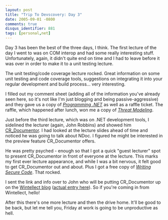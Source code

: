 ```yaml
---
layout: post
title: "Trip To Devscovery: Day 3"
date: 2005-09-01 -0800
comments: true
disqus_identifier: 881
tags: [personal,net]
---
```

Day 3 has been the best of the three days, I think. The first lecture of
the day I went to was on COM interop and had some really interesting
stuff. Unfortunately, again, it didn't quite end on time and I had to
leave before it was over in order to make it to a unit testing lecture.

 The unit testing/code coverage lecture rocked. Great information on
some unit testing and code coverage tools, suggestions on integrating it
into your regular development and build process... very interesting.

 I filled out my comment sheet (adding all of the information you've
already seen here, so it's not like I'm just blogging and being
passive-aggressive) and they gave us a copy of [*Programming
.NET*](http://www.amazon.com/exec/obidos/ASIN/0735613761/mhsvortex) as
well as a raffle ticket. The raffle, which happened after lunch, won me
a copy of [*Threat
Modeling*](http://www.amazon.com/exec/obidos/ASIN/0735619913/mhsvortex).

 Just before the third lecture, which was on .NET development tools, I
sidelined the lecturer (again, John Robbins) and showed him
[CR\_Documentor](/archive/2004/11/15/cr_documentor-the-documentor-plug-in-for-dxcore.aspx).
I had looked at the lecture slides ahead of time and noticed he was
going to talk about NDoc. I figured he might be interested in the
preview feature CR\_Documentor offers.

 He was pretty psyched - enough so that I got a quick "guest lecturer"
spot to present CR\_Documentor in front of everyone at the lecture. This
marks my first ever lecture appearance, and while I was a bit nervous,
it felt good to get CR\_Documentor out and about. Plus I got a free copy
of [*Writing Secure
Code*](http://www.amazon.com/exec/obidos/ASIN/0735617228/mhsvortex).
That rocked.

 I sent the link and info over to John who will be putting
CR\_Documentor up on the [Wintellect
blog](http://www.wintellect.com/weblogs/wintellect/) ([actual entry
here](http://wintellect.com/WEBLOGS/wintellect/archive/2005/09/02/2251.aspx)).
So if you're coming in from Wintellect, hello!

 After this there's one more lecture and then the drive home. It'll be
good to be back, but let me tell you, Friday at work is going to be
unproductive as hell.
